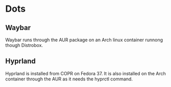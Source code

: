 # Dots
## Waybar
Waybar runs through the AUR package on an Arch linux container runnong though Distrobox.
## Hyprland
Hyprland is installed from COPR on Fedora 37.
It is also installed on the Arch container through the AUR as it needs the hyprctl command.
